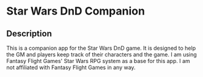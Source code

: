 # Star Wars DnD Companion

## Description

This is a companion app for the Star Wars DnD game. It is designed to help the GM and players keep track of their characters and the game.
I am using Fantasy Flight Games' Star Wars RPG system as a base for this app. I am not affiliated with Fantasy Flight Games in any way.